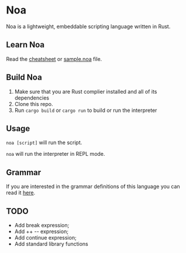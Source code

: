 # Noa

Noa is a lightweight, embeddable scripting language written in Rust.

## Learn Noa

Read the [cheatsheet](./Cheatsheet.md) or [sample.noa](./sample.noa) file.

## Build Noa

1. Make sure that you are Rust complier installed and all of its dependencies
2. Clone this repo.
3. Run `cargo build` or `cargo run` to build or run the interpreter

## Usage

`noa [script]` will run the script.

`noa` will run the interpreter in REPL mode.

## Grammar

If you are interested in the grammar definitions of this language you can read it [here](./Grammar.md).

## TODO

- Add break expression;
- Add ++ -- expression;
- Add continue expression;
- Add standard library functions
